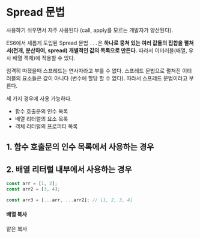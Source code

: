 # Spread 문법

사용하기 쉬우면서 자주 사용된다 (call, apply를 모르는 개발자가 양산된다).

ES6에서 새롭게 도입된 Spread 문법 `...`은 **하나로 뭉쳐 있는 여러 값들의 집합을 펼쳐서(전개, 분산하여, spread) 개별적인 값의 목록으로 만든다.** 따라서 이터러블(배열, 유사 배열 객체)에 적용할 수 있다.

엄격히 따졌을때 스프레드는 연사자라고 부를 수 없다. 스프레드 문법으로 펄쳐진 이터러블의 요소들은 값이 아니다 (변수에 할당 할 수 없다). 따라서 스프레드 문법이라고 부른다.

세 가지 경우에 사용 가능하다.

* 함수 호출문의 인수 목록
* 배열 리터럴의 요소 목록
* 객체 리터럴의 프로퍼티 목록



## 1. 함수 호출문의 인수 목록에서 사용하는 경우



## 2. 배열 리터럴 내부에서 사용하는 경우

```javascript
const arr = [1, 2];
const arr2 = [3, 4];

const arr3 = [...arr, ...arr2]; // [1, 2, 3, 4]
```



#### 배열 복사

얕은 복사



